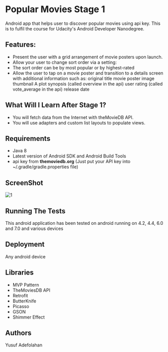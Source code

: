 # Popular Movies Stage 1
Android app that helps user to discover popular movies using api key. This is to fulfil the course for Udacity's Android Developer Nanodegree.

## Features:
* Present the user with a grid arrangement of movie posters upon launch.
* Allow your user to change sort order via a setting:
* The sort order can be by most popular or by highest-rated
* Allow the user to tap on a movie poster and transition to a details screen with additional information such as: original title movie poster image thumbnail A plot synopsis (called overview in the api) user rating (called vote_average in the api) release date

## What Will I Learn After Stage 1?
* You will fetch data from the Internet with theMovieDB API.
* You will use adapters and custom list layouts to populate views.

## Requirements
* Java 8
* Latest version of Android SDK and Android Build Tools
* api key from **themoviedb.org** (Just put your API key into ~/.gradle/gradle.properties file)

## ScreenShot
![1](https://user-images.githubusercontent.com/15203737/45749235-e9025200-bc02-11e8-8614-12c91e76e56b.jpg)

## Running The Tests
This android application has been tested on android running on 4.2, 4.4, 6.0 and 7.0 and various devices

## Deployment
Any android device

## Libraries
* MVP Pattern
* TheMoviesDB API
* Retrofit
* ButterKnife
* Picasso
* GSON
* Shimmer Effect

## Authors
Yusuf Adefolahan
